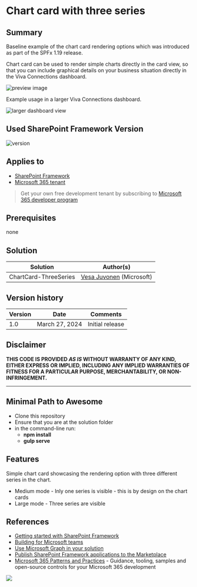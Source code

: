 # Chart card with three series

## Summary

Baseline example of the chart card rendering options which was introduced as part of the SPFx 1.19 release.

Chart card can be used to render simple charts directly in the card view, so that you can include graphical details on your business situation directly in the Viva Connections dashboard.

![preview image](/assets/chart-card-viva-connections.png)

Example usage in a larger Viva Connections dashboard.

![larger dashboard view](/assets/chart-card-dashboard.png)

## Used SharePoint Framework Version

![version](https://img.shields.io/badge/version-1.19.0--beta.0-yellow.svg)

## Applies to

- [SharePoint Framework](https://aka.ms/spfx)
- [Microsoft 365 tenant](https://docs.microsoft.com/en-us/sharepoint/dev/spfx/set-up-your-developer-tenant)

> Get your own free development tenant by subscribing to [Microsoft 365 developer program](http://aka.ms/o365devprogram)

## Prerequisites

none

## Solution

| Solution    | Author(s)                                               |
| ----------- | ------------------------------------------------------- |
| ChartCard-ThreeSeries | [Vesa Juvonen](https://twitter.com/vesajuvonen) (Microsoft)  |

## Version history

| Version | Date             | Comments        |
| ------- | ---------------- | --------------- |
| 1.0     | March 27, 2024 | Initial release |

## Disclaimer

**THIS CODE IS PROVIDED _AS IS_ WITHOUT WARRANTY OF ANY KIND, EITHER EXPRESS OR IMPLIED, INCLUDING ANY IMPLIED WARRANTIES OF FITNESS FOR A PARTICULAR PURPOSE, MERCHANTABILITY, OR NON-INFRINGEMENT.**

---

## Minimal Path to Awesome

- Clone this repository
- Ensure that you are at the solution folder
- in the command-line run:
  - **npm install**
  - **gulp serve**

## Features

Simple chart card showcasing the rendering option with three different series in the chart. 

* Medium mode - Inly one series is visible - this is by design on the chart cards
* Large mode - Three series are visible

## References

- [Getting started with SharePoint Framework](https://docs.microsoft.com/en-us/sharepoint/dev/spfx/set-up-your-developer-tenant)
- [Building for Microsoft teams](https://docs.microsoft.com/en-us/sharepoint/dev/spfx/build-for-teams-overview)
- [Use Microsoft Graph in your solution](https://docs.microsoft.com/en-us/sharepoint/dev/spfx/web-parts/get-started/using-microsoft-graph-apis)
- [Publish SharePoint Framework applications to the Marketplace](https://docs.microsoft.com/en-us/sharepoint/dev/spfx/publish-to-marketplace-overview)
- [Microsoft 365 Patterns and Practices](https://aka.ms/m365pnp) - Guidance, tooling, samples and open-source controls for your Microsoft 365 development

<img src="https://pnptelemetry.azurewebsites.net/sp-dev-fx-aces/samples/ChartCard-ThreeSeries" />